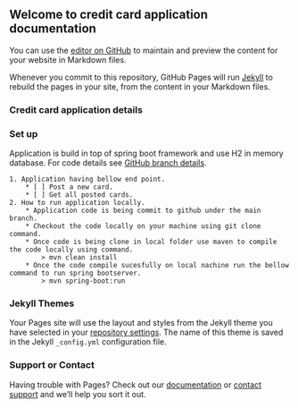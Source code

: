 ## Welcome to credit card application documentation

You can use the [editor on GitHub](https://github.com/priyanka-sharma15/credit-card-application/edit/gh-pages/index.md) to maintain and preview the content for your website in Markdown files.

Whenever you commit to this repository, GitHub Pages will run [Jekyll](https://jekyllrb.com/) to rebuild the pages in your site, from the content in your Markdown files.

### Credit card application details
### Set up
Application is build in top of spring boot framework and use H2 in memory database.
For code details see [GitHub branch details](https://github.com/priyanka-sharma15/credit-card-application/tree/main).
```
1. Application having bellow end point. 
    * [ ] Post a new card.
    * [ ] Get all posted cards.
2. How to run application locally.
    * Application code is being commit to github under the main branch.
    * Checkout the code locally on your machine using git clone command.
    * Once code is being clone in local folder use maven to compile the code locally using command.
        > mvn clean install
    * Once the code compile sucesfully on local nachine run the bellow command to run spring bootserver.
        > mvn spring-boot:run
```

### Jekyll Themes

Your Pages site will use the layout and styles from the Jekyll theme you have selected in your [repository settings](https://github.com/priyanka-sharma15/credit-card-application/settings/pages). The name of this theme is saved in the Jekyll `_config.yml` configuration file.

### Support or Contact

Having trouble with Pages? Check out our [documentation](https://docs.github.com/categories/github-pages-basics/) or [contact support](https://support.github.com/contact) and we’ll help you sort it out.
